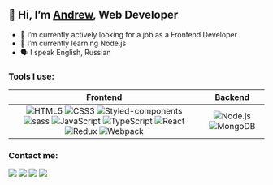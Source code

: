 ## 👋 Hi, I’m [Andrew](https://t.me/malkov_am), Web Developer

- 🔭 I’m currently actively looking for a job as a Frontend Developer
- 🌱 I’m currently learning Node.js
- 🗣 I speak English, Russian

### Tools I use:

| Frontend | Backend |
|:----:|:----:|
| ![HTML5](https://img.shields.io/badge/html5-%23E34F26.svg?style=for-the-badge&logo=html5&logoColor=white) ![CSS3](https://img.shields.io/badge/css3-%231572B6.svg?style=for-the-badge&logo=css3&logoColor=white) ![Styled-components](https://img.shields.io/badge/styled--components-DB7093?style=for-the-badge&logo=styled-components&logoColor=white) ![sass](https://img.shields.io/badge/Sass-CC6699?style=for-the-badge&logo=sass&logoColor=white) ![JavaScript](https://img.shields.io/badge/javascript-%23323330.svg?style=for-the-badge&logo=javascript&logoColor=%23F7DF1E) ![TypeScript](https://img.shields.io/badge/TypeScript-007ACC?style=for-the-badge&logo=typescript&logoColor=white) ![React](https://img.shields.io/badge/React-20232A?style=for-the-badge&logo=react&logoColor=61DAFB) ![Redux](https://img.shields.io/badge/Redux-593D88?style=for-the-badge&logo=redux&logoColor=white) ![Webpack](https://img.shields.io/badge/Webpack-8DD6F9?style=for-the-badge&logo=Webpack&logoColor=white)  | ![Node.js](https://img.shields.io/badge/Node.js-43853D?style=for-the-badge&logo=node.js&logoColor=white) ![MongoDB](https://img.shields.io/badge/MongoDB-4EA94B?style=for-the-badge&logo=mongodb&logoColor=white) |

### Contact me:

<a href='https://t.me/malkov_am'><img src='https://img.shields.io/badge/Telegram-2CA5E0?style=for-the-badge&logo=telegram&logoColor=white' /></a>
<a href='https://wa.me/+79251117364'><img src='https://img.shields.io/badge/WhatsApp-25D366?style=for-the-badge&logo=whatsapp&logoColor=white' /></a>
<a href='mailto:am.malkov91@gmail.com'><img src='https://img.shields.io/badge/Gmail-D14836?style=for-the-badge&logo=gmail&logoColor=white' /></a>
<a href='https://www.codewars.com/users/gWildCat'><img src='https://img.shields.io/badge/Codewars-B1361E?style=for-the-badge&logo=Codewars&logoColor=white' /></a>

